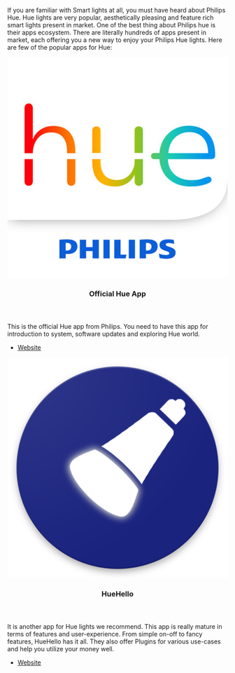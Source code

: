 <!-- ---
layout: post
title: Philips Hue
description: Apps for Philips hue smart lights
image: assets/images/hue_kit.jpeg
nav-menu: true
show_tile: false
--- -->

If you are familiar with Smart lights at all, you must have heard about Philips Hue. Hue lights are very popular, aesthetically pleasing and feature rich smart lights present in market. One of the best thing about Philips hue is their apps ecosystem. There are literally hundreds of apps present in market, each offering you a new way to enjoy your Philips Hue lights. Here are few of the popular apps for Hue:

<section id="two" class="spotlights">
	<section>
		<a href="https://www2.meethue.com/en-in/philips-hue-app" class="image">
			<img src="assets/images/hue_official_logo.jpg" alt="" data-position="center center" />
		</a>
		<div class="content">
			<div class="inner">
				<header class="major">
					<h3>Official Hue App</h3>
				</header>
				<p>This is the official Hue app from Philips. You need to have this app for introduction to system, software updates and exploring Hue world.</p>
				<ul class="actions">
					<li><a href="https://www2.meethue.com/en-in/philips-hue-app" class="button">Website</a></li>
				</ul>
			</div>
		</div>
	</section>
	<section>
		<a href="https://huehello.com/apps/huehello/" class="image">
			<img src="assets/images/huehello_logo.png" alt="" data-position="top center" />
		</a>
		<div class="content">
			<div class="inner">
				<header class="major">
					<h3>HueHello</h3>
				</header>
				<p>It is another app for Hue lights we recommend. This app is really mature in terms of features and user-experience. From simple on-off to fancy features, HueHello has it all. They also offer Plugins for various use-cases and help you utilize your money well.</p>
				<ul class="actions">
					<li><a href="https://huehello.com/apps/huehello/" class="button">Website</a></li>
				</ul>
			</div>
		</div>
	</section>
</section>
